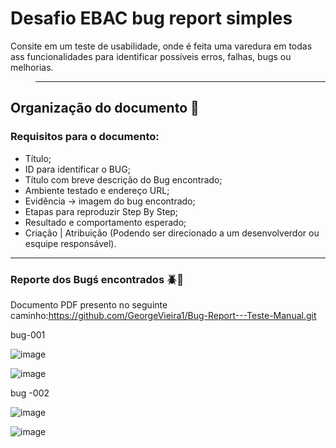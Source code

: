 # Desafio EBAC bug report simples
Consite em um teste de usabilidade, onde é feita uma varedura em todas ass funcionalidades para identificar possíveis erros, falhas, bugs ou melhorias.
>---
## Organização do documento 📄

### Requisitos para o documento:
- Título;
- ID para identificar o BUG;
- Título com breve descrição do Bug encontrado;
- Ambiente testado e endereço URL;
- Evidência -> imagem do bug encontrado;
- Etapas para reproduzir Step By Step;
- Resultado e comportamento esperado;
- Criação | Atribuição  (Podendo ser direcionado a um desenvolverdor ou esquipe responsável).
- ---
### Reporte dos Bugś encontrados 🪲🐞
Documento PDF presento no seguinte caminho:https://github.com/GeorgeVieira1/Bug-Report---Teste-Manual.git

bug-001

![image](https://github.com/GeorgeVieira1/Bug-Report---Teste-Manual/assets/122054835/51375fb9-683d-46d9-88fa-1f8dd1d57102)

![image](https://github.com/GeorgeVieira1/Bug-Report---Teste-Manual/assets/122054835/a7abdc46-88ad-45ec-b685-9c22dc8dc55a)


bug -002

![image](https://github.com/GeorgeVieira1/Bug-Report---Teste-Manual/assets/122054835/c1a962ec-eb5a-465c-91f7-212296af89fd)

![image](https://github.com/GeorgeVieira1/Bug-Report---Teste-Manual/assets/122054835/e0c03d5b-9c7b-48df-bead-328079641efa)








